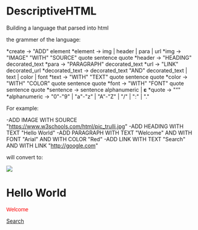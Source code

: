 # DescriptiveHTML
Building a language that parsed into html


the grammer of the language:

*create → "ADD" element
*element → img | header | para | url
*img → "IMAGE" "WITH" "SOURCE" quote sentence quote
*header → "HEADING" decorated_text
*para → "PARAGRAPH" decorated_text
*url → "LINK" decorated_url
*decorated_text → decorated_text "AND" decorated_text | text | color | font
*text → "WITH" "TEXT" quote sentence quote
*color → "WITH" "COLOR" quote sentence quote
*font → "WITH" "FONT" quote sentence quote
*sentence → sentence alphanumeric | 𝛆
*quote → "“"
*alphanumeric → "0"-"9" | "a"-"z" | "A"-"Z" | "/" | ":" | "."

For example:

-ADD IMAGE WITH SOURCE "https://www.w3schools.com/html/pic_trulli.jpg"
-ADD HEADING WITH TEXT "Hello World"
-ADD PARAGRAPH WITH TEXT "Welcome" AND WITH FONT "Arial" AND WITH COLOR "Red"
-ADD LINK WITH TEXT "Search" AND WITH LINK "http://google.com"

will convert to:

<img src="https://www.w3schools.com/html/pic_trulli.jpg" />
<h1>Hello World</h1>
<p style="color:Red;font-family:Arial;">Welcome</p>
<a href="http://google.com">Search</a>
